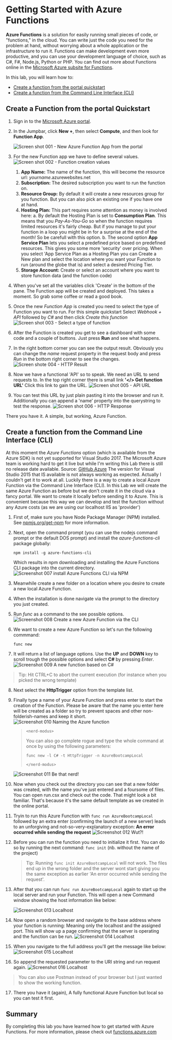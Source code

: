 # Getting Started with Azure Functions

**Azure Functions** is a solution for easily running small pieces of code, or "functions," in the cloud. You can write just the code you need for the problem at hand, without worrying about a whole application or the infrastructure to run it. Functions can make development even more productive, and you can use your development language of choice, such as C#, F#, Node.js, Python or PHP.
You can find out more about Functions online in the [Microsoft Azure subsite for  Functions](https://docs.microsoft.com/en-us/azure/azure-functions/).

In this lab, you will learn how to:

  * [Create a function from the portal quickstart](#create-from-portal)
  * [Create a function from the Command Line Interface (CLI)](#create-from-cli)


<a name="create-from-portal"></a>
## Create a Function from the portal Quickstart

1.	Sign in to the [Microsoft Azure portal](https://portal.azure.com/).
2.	In the Jumpbar, click **New +**, then select **Compute**, and then look for  **Function App**. 

    ![Screen shot 001 - New Azure Function App from the portal][1]
   
3. For the new Function app we have to define several values. 
 ![Screen shot 002 - Function creation values][2]
   1. **App Name:** The name of the function, this will become the resource url: *yourname*.azurewebsites.net
   2. **Subscription:** The desired subscription you want to run the function on.
   3. **Resource Group:** By default it will create a new resources group for you function. But you can also pick an existing one if you have one at hand.
   4. **Hosting Plan:** This part requires some attention as money is involved here:
        a. By default the Hosting Plan is set to **Consumption Plan**. This means that you *Pay-As-You-Go* so when the function requires limited resources it's fairly cheap. But if you manage to put your function in a loop you might be in for a surprise at the end of the month! So be carefull with this option. 
        b. The second option **App Service Plan** lets you select a predefined price based on predefined resources. This gives you some more 'security' over pricing. When you select 'App Service Plan as a Hosting Plan you can Create a New plan and select the location where you want your Function to run (around the globe that is) and select a desired Pricing Tier.
   5. **Storage Account:** Create or select an account where you want to store function data (and the function code)

4. When you've set all the variables click 'Create' in the bottom of the pane. The Function app will be created and deployed. This takes a moment. So grab some coffee or read a good book.

5.	Once the new *Function App* is created you need to select the type of Function you want to run. For this simple quickstart Select *Webhook + API* followed by *C#* and then click *Create this function*
 ![Screen shot 003 - Select a type of function][3]

 6. After the Function is created you get to see a dashboard with some code and a couple of buttons. Just press **Run** and see what happens.
 7. In the right bottom corner you can see the output result. Obviously you can change the *name* request property in the request body and press *Run* in the bottom right corner to see the changes.
 ![Screen shote 004 - HTTP Result][4]
 8. Now we have a functional 'API' so to speak. We need an URL to send requests to. In the top right corner there is small link **'</> Get function URL'** Click this link to gain the URL. 
 ![Screen shot 005 - API URL][5]
 9. You can test this URL by just plain pasting it into the browser and run it. Additionally you can append a 'name' property into the querystring to test the response.
 ![Screen shot 006 - HTTP Response][6]


 There you have it. A simple, but working, Azure Function.

 
<a name="create-from-cli"></a>
## Create a function from the Command Line Interface (CLI)

At this moment the *Azure Functions* option (which is available from the Azure SDK) is not yet supported for Visual Studio 2017. The Microsoft Azure team is working hard to get it live but while I'm writing this Lab there is still no release date available. Source: [GitHub Azure](https://github.com/Azure/Azure-Functions/issues/201)
The version for Visual Studio 2015 that IS available is not always working as expected. Actually I couldn't get it to work at all.
Luckily there is a way to create a local Azure Function via the Command Line Interface (CLI).
In this Lab we will create the same Azure Function as before but we don't create it in the cloud via a fancy portal. We want to create it locally before sending it to Azure. 
This is convenient because this way we can develop and test the function without any Azure costs (as we are using our localhost IIS as 'provider')

1. First of, make sure you have Node Package Manager (NPM) installed. See [npmjs.org/get-npm](https://www.npmjs.com/get-npm) for more information.
2. Next, open the command prompt (you can use the nodejs command prompt or the default DOS prompt) and install the *azure-functions-cli* package globally:
    ```code
    npm install -g azure-functions-cli
    ```

    Which results in npm downloading and installing the Azure Functions CLI package into the current directory.
    ![Screenshot 007 install Azure Functions CLI via NPM][7]

3. Meanwhile create a new folder on a location where you desire to create a new local Azure Function.
4. When the installation is done navigate via the prompt to the directory you just created.
5. Run *func* as a command to the see possible options.
![Screenshot 008 Create a new Azure Function via the CLI][8]

6. We want to create a new Azure Function so let's run the following commmand:
    ```code
    func new
    ```
7. It will return a list of language options. Use the **UP** and **DOWN** key to scroll trough the possible options and select **C#** by pressing *Enter*.
![Screenshot 009 A new function based on C#][9]

> Tip: Hit CTRL+C to abort the current execution (for instance when you picked the wrong template)

8. Next select the **HttpTrigger** option from the template list.
9. Finally type a name of your Azure Function and press enter to start the creation of the Function. Please be aware that the name you enter here will be created as a folder so try to prevent spaces and other non-folderish-names and keep it short.
![Screenshot 010 Naming the Azure function][10]

      >```<nerd-modus>``` 
      > 
      > You can also go complete rogue and type the whole command at once by using the following parameters:
      >
      > ```func new -l C# -t HttpTrigger -n AzureBootcampLocal```
      > 
      >```</nerd-modus>```

    ![Screenshot 011 Be that nerd!][11]


10. Now when you check out the directory you can see that a new folder was created, with the name you've just entered and a foursome of files. You can open run.csx and check out the code. That might look a bit familiar. That's because it's the same default template as we created in the online portal. 
11. Tryin to run this Azure Function with ```func run AzureBootcampLocal``` followed by an extra enter (confirming the launch of a new server) leads to an unforgiving and not-so-very-explanatory exception: **An error occurred while sending the request**
![Screenshot 012 Wut?!][12]

12. Before you can run the function you need to initialize it first. You can do so by running the next command: ```func init``` (nb. without the name of the project)
    > Tip: Running ```func init AzureBootcampLocal``` will not work. The files end up in the wrong folder and the server wont start giving you the same exception as earlier 'An error occurred while sending the request'.
  
13. After that you can run ```func run AzureBootcampLocal``` again to start up the local server and run your Function. This will open a new Command window showing the host information like below:
 
    ![Screenshot 013 Localhost][13]


14. Now open a random browser and navigate to the base address where your function is running: Meaning only the localhost and the assigned port. 
This will show up a page confirming that the server is operating and the function can be run.
![Screenshot 014 Localhost][14]

15. When you navigate to the full address you'll get the message like below:
![Screenshot 015 Localhost][15]

16. So append the requested parameter to the URI string and run request again. 
![Screenshot 016 Localhost][16]

> You can also use Postman instead of your browser but I just wanted to show the working function.

17. There you have it (again), A fully functional Azure Function but local so you can test it first.



## Summary
By completing this lab you have learned how to get started with Azure Functions. 
For more information, please check out [functions.azure.com](https://functions.azure.com)

<!--Image references-->
[1]: media/001_Portal_New_Function.png
[2]: media/002_Portal_New_Function.png
[3]: media/003_Portal_New_Function.png
[4]: media/004_Portal_New_Function.png
[5]: media/005_Portal_New_Function.png
[6]: media/006_Portal_New_Function.png
[7]: media/007_CLI_New_Function.png
[8]: media/008_CLI_New_Function.png
[9]: media/009_CLI_New_Function.png
[10]: media/010_CLI_New_Function.png
[11]: media/011_CLI_New_Function.png
[12]: media/012_CLI_New_Function.png
[13]: media/013_CLI_New_Function.png
[14]: media/014_CLI_New_Function.png
[15]: media/015_CLI_New_Function.png
[16]: media/016_CLI_New_Function.png
